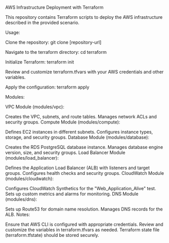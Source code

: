 AWS Infrastructure Deployment with Terraform

This repository contains Terraform scripts to deploy the AWS infrastructure described in the provided scenario.

Usage:

Clone the repository: git clone [repository-url]

Navigate to the terraform directory: cd terraform

Initialize Terraform: terraform init

Review and customize terraform.tfvars with your AWS credentials and other variables.

Apply the configuration: terraform apply

Modules:

VPC Module (modules/vpc):

Creates the VPC, subnets, and route tables.
Manages network ACLs and security groups.
Compute Module (modules/compute):

Defines EC2 instances in different subnets.
Configures instance types, storage, and security groups.
Database Module (modules/database):

Creates the RDS PostgreSQL database instance.
Manages database engine version, size, and security groups.
Load Balancer Module (modules/load_balancer):

Defines the Application Load Balancer (ALB) with listeners and target groups.
Configures health checks and security groups.
CloudWatch Module (modules/cloudwatch):

Configures CloudWatch Synthetics for the "Web_Application_Alive" test.
Sets up custom metrics and alarms for monitoring.
DNS Module (modules/dns):

Sets up Route53 for domain name resolution.
Manages DNS records for the ALB.
Notes:

Ensure that AWS CLI is configured with appropriate credentials.
Review and customize the variables in terraform.tfvars as needed.
Terraform state file (terraform.tfstate) should be stored securely.

